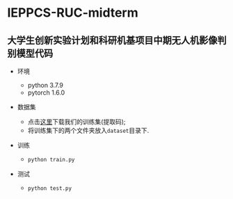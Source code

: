 # IEPPCS-RUC-midterm

## 大学生创新实验计划和科研机基项目中期无人机影像判别模型代码

* 环境

  * python 3.7.9
  * pytorch 1.6.0

* 数据集

  * 点击[这里](https://www.baidu.com)下载我们的训练集(提取码);
  * 将训练集下的两个文件夹放入`dataset`目录下.

* 训练

  * ```python
    python train.py
    ```

* 测试

  * ```
    python test.py
    ```


